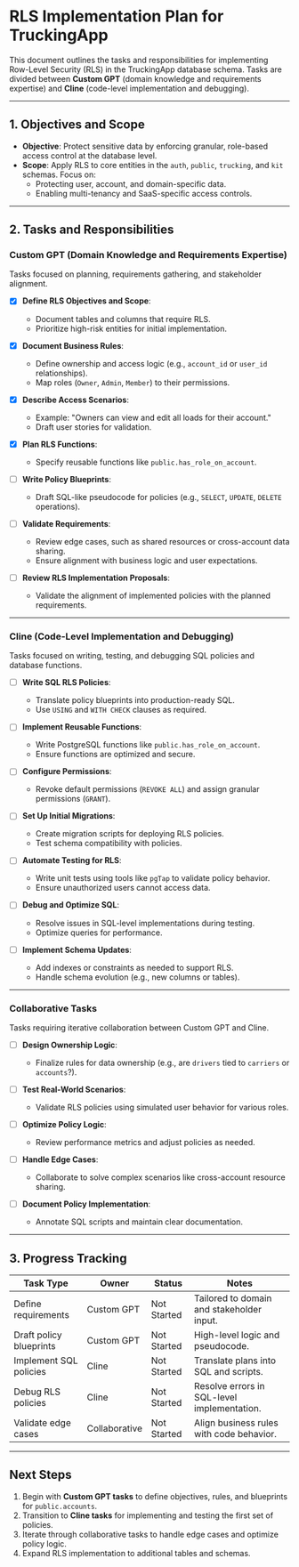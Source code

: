 # RLS Implementation Plan for TruckingApp

This document outlines the tasks and responsibilities for implementing Row-Level Security (RLS) in the TruckingApp database schema. Tasks are divided between **Custom GPT** (domain knowledge and requirements expertise) and **Cline** (code-level implementation and debugging).

---

## **1. Objectives and Scope**
- **Objective**: Protect sensitive data by enforcing granular, role-based access control at the database level.
- **Scope**: Apply RLS to core entities in the `auth`, `public`, `trucking`, and `kit` schemas. Focus on:
  - Protecting user, account, and domain-specific data.
  - Enabling multi-tenancy and SaaS-specific access controls.

---

## **2. Tasks and Responsibilities**

### **Custom GPT (Domain Knowledge and Requirements Expertise)**
Tasks focused on planning, requirements gathering, and stakeholder alignment.

- [x] **Define RLS Objectives and Scope**:
  - Document tables and columns that require RLS.
  - Prioritize high-risk entities for initial implementation.

- [x] **Document Business Rules**:
  - Define ownership and access logic (e.g., `account_id` or `user_id` relationships).
  - Map roles (`Owner`, `Admin`, `Member`) to their permissions.

- [x] **Describe Access Scenarios**:
  - Example: "Owners can view and edit all loads for their account."
  - Draft user stories for validation.

- [x] **Plan RLS Functions**:
  - Specify reusable functions like `public.has_role_on_account`.

- [ ] **Write Policy Blueprints**:
  - Draft SQL-like pseudocode for policies (e.g., `SELECT`, `UPDATE`, `DELETE` operations).

- [ ] **Validate Requirements**:
  - Review edge cases, such as shared resources or cross-account data sharing.
  - Ensure alignment with business logic and user expectations.

- [ ] **Review RLS Implementation Proposals**:
  - Validate the alignment of implemented policies with the planned requirements.

---

### **Cline (Code-Level Implementation and Debugging)**
Tasks focused on writing, testing, and debugging SQL policies and database functions.

- [ ] **Write SQL RLS Policies**:
  - Translate policy blueprints into production-ready SQL.
  - Use `USING` and `WITH CHECK` clauses as required.

- [ ] **Implement Reusable Functions**:
  - Write PostgreSQL functions like `public.has_role_on_account`.
  - Ensure functions are optimized and secure.

- [ ] **Configure Permissions**:
  - Revoke default permissions (`REVOKE ALL`) and assign granular permissions (`GRANT`).

- [ ] **Set Up Initial Migrations**:
  - Create migration scripts for deploying RLS policies.
  - Test schema compatibility with policies.

- [ ] **Automate Testing for RLS**:
  - Write unit tests using tools like `pgTap` to validate policy behavior.
  - Ensure unauthorized users cannot access data.

- [ ] **Debug and Optimize SQL**:
  - Resolve issues in SQL-level implementations during testing.
  - Optimize queries for performance.

- [ ] **Implement Schema Updates**:
  - Add indexes or constraints as needed to support RLS.
  - Handle schema evolution (e.g., new columns or tables).

---

### **Collaborative Tasks**
Tasks requiring iterative collaboration between Custom GPT and Cline.

- [ ] **Design Ownership Logic**:
  - Finalize rules for data ownership (e.g., are `drivers` tied to `carriers` or `accounts`?).

- [ ] **Test Real-World Scenarios**:
  - Validate RLS policies using simulated user behavior for various roles.

- [ ] **Optimize Policy Logic**:
  - Review performance metrics and adjust policies as needed.

- [ ] **Handle Edge Cases**:
  - Collaborate to solve complex scenarios like cross-account resource sharing.

- [ ] **Document Policy Implementation**:
  - Annotate SQL scripts and maintain clear documentation.

---

## **3. Progress Tracking**

| **Task Type**         | **Owner**        | **Status**        | **Notes**                                   |
|------------------------|------------------|-------------------|---------------------------------------------|
| Define requirements    | Custom GPT       | Not Started       | Tailored to domain and stakeholder input.   |
| Draft policy blueprints| Custom GPT       | Not Started       | High-level logic and pseudocode.            |
| Implement SQL policies | Cline            | Not Started       | Translate plans into SQL and scripts.       |
| Debug RLS policies     | Cline            | Not Started       | Resolve errors in SQL-level implementation. |
| Validate edge cases    | Collaborative    | Not Started       | Align business rules with code behavior.    |

---

## **Next Steps**
1. Begin with **Custom GPT tasks** to define objectives, rules, and blueprints for `public.accounts`.
2. Transition to **Cline tasks** for implementing and testing the first set of policies.
3. Iterate through collaborative tasks to handle edge cases and optimize policy logic.
4. Expand RLS implementation to additional tables and schemas.

